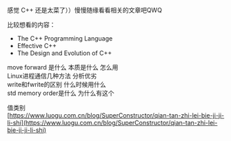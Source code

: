 感觉 C++ 还是太菜了））慢慢随缘看看相关的文章吧QWQ

比较想看的内容：

- The C++ Programming Language
- Effective C++
- The Design and Evolution of C++

move forward 是什么 本质是什么 怎么用<br />Linux进程通信几种方法 分析优劣<br />write和fwrite的区别 什么时候用什么<br />std memory order是什么 为什么有这个

值类别<br />[https://www.luogu.com.cn/blog/SuperConstructor/qian-tan-zhi-lei-bie-ji-ji-li-shi](https://www.luogu.com.cn/blog/SuperConstructor/qian-tan-zhi-lei-bie-ji-ji-li-shi)
